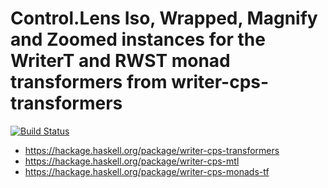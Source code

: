 #  Control.Lens Iso, Wrapped, Magnify and Zoomed instances for the WriterT and RWST monad transformers from writer-cps-transformers

[![Build Status](https://secure.travis-ci.org/louispan/writer-cps-lens.png?branch=master)](http://travis-ci.org/louispan/writer-cps-lens)

* https://hackage.haskell.org/package/writer-cps-transformers
* https://hackage.haskell.org/package/writer-cps-mtl
* https://hackage.haskell.org/package/writer-cps-monads-tf
